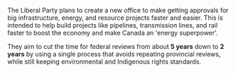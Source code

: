 The Liberal Party plans to create a new office to make getting approvals for big infrastructure, energy, and resource projects faster and easier. This is intended to help build projects like pipelines, transmission lines, and rail faster to boost the economy and make Canada an 'energy superpower'.

They aim to cut the time for federal reviews from about **5 years** down to **2 years** by using a single process that avoids repeating provincial reviews, while still keeping environmental and Indigenous rights standards.
